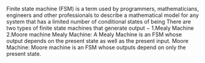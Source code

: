 Finite state machine (FSM) is a term used by programmers, mathematicians, engineers and other professionals to describe a mathematical model for any system that has a limited number of conditional states of being
There are two types of finite state machines that generate output −
1.Mealy Machine
2.Moore machine
Mealy Machine:
A Mealy Machine is an FSM whose output depends on the present state as well as the present input.
Moore Machine:
Moore machine is an FSM whose outputs depend on only the present state.
